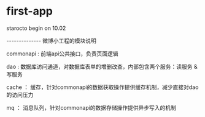 # first-app
starocto begin on 10.02


-------------- 微博小工程的模块说明

commonapi	:	前端api公共接口，负责页面逻辑

dao	:	数据库访问通道，对数据库表单的增删改查，内部包含两个服务：读服务 & 写服务

cache	：	缓存，针对commonapi的数据获取操作提供缓存机制，减少直接对dao的访问压力

mq	：	消息队列，针对commonapi的数据存储操作提供异步写入的机制
